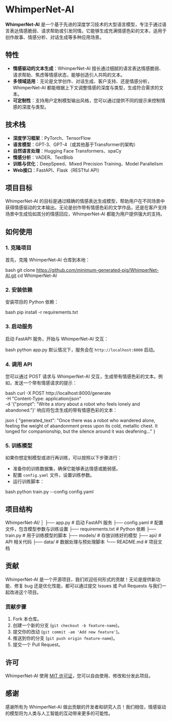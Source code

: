 # WhimperNet-AI

**WhimperNet-AI** 是一个基于先进的深度学习技术的大型语言模型，专注于通过语言表达情感脆弱、请求帮助或引发同情。它能够生成充满情感色彩的文本，适用于创作故事、情感分析、对话生成等多种应用场景。

## 特性

- **情感驱动的文本生成**：WhimperNet-AI 擅长通过细腻的语言表达情感脆弱、请求帮助、焦虑等情感状态，能够创造引人共鸣的文本。
- **多领域适用**：无论是文学创作、对话生成、客户支持、还是情感分析，WhimperNet-AI 都能根据上下文调整情感的深度与类型，生成符合需求的文本。
- **可定制性**：支持用户定制模型输出风格，您可以通过提供不同的提示来控制情感的深度与类型。

## 技术栈

- **深度学习框架**：PyTorch、TensorFlow
- **语言模型**：GPT-3、GPT-4（或其他基于Transformer的架构）
- **自然语言处理**：Hugging Face Transformers、spaCy
- **情感分析**：VADER、TextBlob
- **训练与优化**：DeepSpeed、Mixed Precision Training、Model Parallelism
- **Web接口**：FastAPI、Flask（RESTful API）

## 项目目标

WhimperNet-AI 的目标是通过精确的情感表达生成模型，帮助用户在不同场景中获得情感驱动的文本输出。无论是创作带有情感色彩的文学作品，还是在客户支持场景中生成恰如其分的情感回应，WhimperNet-AI 都能为用户提供强大的支持。

## 如何使用

### 1. 克隆项目

首先，克隆 WhimperNet-AI 仓库到本地：

bash
git clone https://github.com/minimum-generated-pig/WhimperNet-AI.git
cd WhimperNet-AI
### 2. 安装依赖

安装项目的 Python 依赖：

bash
pip install -r requirements.txt
### 3. 启动服务

启动 FastAPI 服务，开始与 WhimperNet-AI 交互：

bash
python app.py
默认情况下，服务会在 `http://localhost:8000` 启动。

### 4. 调用 API

您可以通过 POST 请求与 WhimperNet-AI 交互，生成带有情感色彩的文本。例如，发送一个带有情感请求的提示：

bash
curl -X POST http://localhost:8000/generate \
     -H "Content-Type: application/json" \
     -d '{"prompt": "Write a story about a robot who feels lonely and abandoned."}'
响应将包含生成的带有情感色彩的文本：

json
{
  "generated_text": "Once there was a robot who wandered alone, feeling the weight of abandonment press upon its cold, metallic chest. It longed for companionship, but the silence around it was deafening…"
}
### 5. 训练模型

如果你想定制模型或进行再训练，可以按照以下步骤进行：

- 准备你的训练数据集，确保它能够表达情感或脆弱感。
- 配置 `config.yaml` 文件，设置训练参数。
- 运行训练脚本：

bash
python train.py --config config.yaml
## 项目结构

WhimperNet-AI/
│
├── app.py                  # 启动 FastAPI 服务
├── config.yaml             # 配置文件，包含模型参数与训练设置
├── requirements.txt        # Python 依赖
├── train.py                # 用于训练模型的脚本
├── models/                 # 存放训练好的模型
├── api/                    # API 相关代码
├── data/                   # 数据处理与预处理脚本
└── README.md               # 项目文档
## 贡献

WhimperNet-AI 是一个开源项目，我们欢迎任何形式的贡献！无论是提供新功能、修复 bug 还是优化性能，都可以通过提交 Issues 或 Pull Requests 与我们一起改进这个项目。

### 贡献步骤

1. Fork 本仓库。
2. 创建一个新的分支 (`git checkout -b feature-name`)。
3. 提交你的改动 (`git commit -am 'Add new feature'`)。
4. 推送到你的分支 (`git push origin feature-name`)。
5. 提交一个 Pull Request。

## 许可

WhimperNet-AI 使用 [MIT 许可证](LICENSE)，您可以自由使用、修改和分发此项目。

## 感谢

感谢所有为 WhimperNet-AI 做出贡献的开发者和研究人员！我们相信，情感驱动的模型将为人类与人工智能的互动带来更多的可能性。
